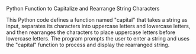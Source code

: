 Python Function to Capitalize and Rearrange String Characters

This Python code defines a function named "capital" that takes a string as input, separates its characters into uppercase letters and lowercase letters, and then rearranges the characters to place uppercase letters before lowercase letters. The program prompts the user to enter a string and uses the "capital" function to process and display the rearranged string.